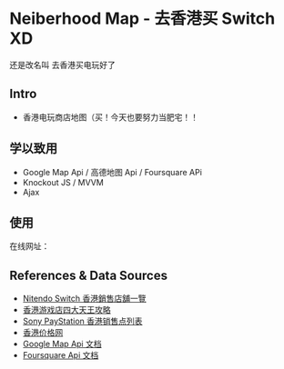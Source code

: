 # Neiberhood Map - 去香港买 Switch XD
还是改名叫 去香港买电玩好了

## Intro

- 香港电玩商店地图（买！今天也要努力当肥宅！！

## 学以致用

- Google Map Api / 高德地图 Api / Foursquare APi
- Knockout JS / MVVM
- Ajax


## 使用

在线网址：


## References & Data Sources

- [Nitendo Switch 香港銷售店舖一覽](http://www.nintendo.com.hk/hardware/switch/store/)
- [香港游戏店四大天王攻略](https://www.g-cores.com/articles/24353)
- [Sony PayStation 香港销售点列表](https://asia.playstation.com/cht-hk/support/retail-store/)
- [香港价格网](https://www.price.com.hk/)
- [Google Map Api 文档](https://developers.google.com/maps/documentation/javascript/)
- [Foursquare Api 文档](https://developer.foursquare.com/docs/api)
